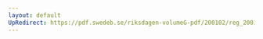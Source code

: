 ```yaml
---
layout: default
UpRedirect: https://pdf.swedeb.se/riksdagen-volumeG-pdf/200102/reg_200102/reg_200102_0166.pdf
---
```

